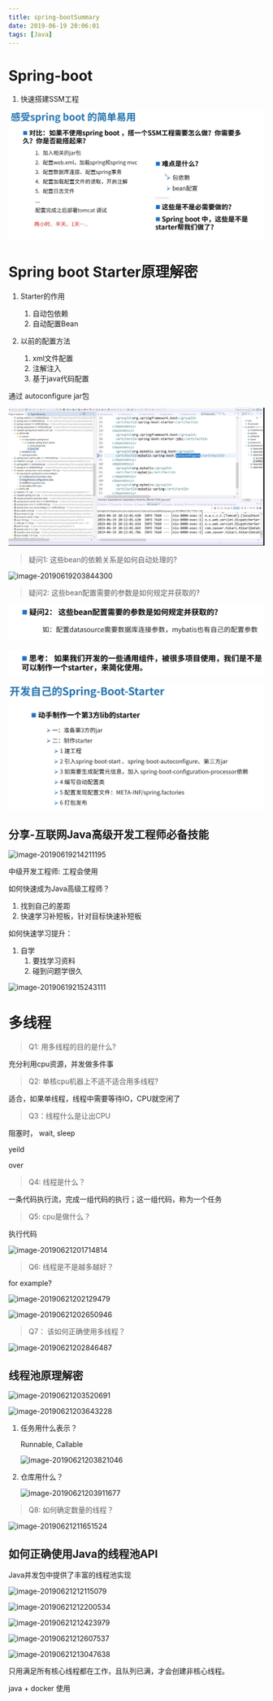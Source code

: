 ```yaml
---
title: spring-bootSummary
date: 2019-06-19 20:06:01
tags: [Java]
---
```


# Spring-boot

1. 快速搭建SSM工程

   <!--more-->

![image-20190619202017309](./spring-bootSummary/1.png)

# Spring boot Starter原理解密

1. Starter的作用
   1. 自动包依赖 
   2. 自动配置Bean

2. 以前的配置方法
   1. xml文件配置 
   2. 注解注入 
   3. 基于java代码配置

通过 autoconfigure jar包

![image-20190619202836395](./spring-bootSummary/2.png)



> 疑问1: 这些bean的依赖关系是如何自动处理的?

![image-20190619203844300](/Users/liulifeng/Workspaces/hexo/source/_posts/spring-bootSummary/4.png)

> 疑问2: 这些bean配置需要的参数是如何规定并获取的?

![image-20190619210126439](./spring-bootSummary/5.png)

![image-20190619212005258](./spring-bootSummary/6.png)

![image-20190619213326165](./spring-bootSummary/7.png)

## 分享-互联网Java高级开发工程师必备技能

![image-20190619214211195](/Users/liulifeng/Workspaces/hexo/source/_posts/spring-bootSummary/9.png)

中级开发工程师: 工程会使用

如何快速成为Java高级工程师？

1. 找到自己的差距
2. 快速学习补短板，针对目标快速补短板

如何快速学习提升：

1. 自学
   1. 要找学习资料
   2. 碰到问题学很久

![image-20190619215243111](/Users/liulifeng/Workspaces/hexo/source/_posts/spring-bootSummary/10.png)



# 多线程

> Q1: 用多线程的目的是什么?

充分利用cpu资源，并发做多件事

> Q2: 单核cpu机器上不适不适合用多线程?

适合，如果单线程，线程中需要等待IO，CPU就空闲了

> Q3：线程什么是让出CPU

阻塞时， wait, sleep

yeild

over

> Q4: 线程是什么？

一条代码执行流，完成一组代码的执行；这一组代码，称为一个任务

> Q5: cpu是做什么？

执行代码

![image-20190621201714814](/Users/liulifeng/Workspaces/hexo/source/_posts/spring-bootSummary/11.png)

> Q6: 线程是不是越多越好？

for example?  

<!--任务(IT男)  线程(小姐姐)  CPU(房间服务)-->

![image-20190621202129479](/Users/liulifeng/Workspaces/hexo/source/_posts/spring-bootSummary/12.png)

![image-20190621202650946](/Users/liulifeng/Workspaces/hexo/source/_posts/spring-bootSummary/13.png)

> Q7： 该如何正确使用多线程？

![image-20190621202846487](/Users/liulifeng/Workspaces/hexo/source/_posts/spring-bootSummary/14.png)

## 线程池原理解密

![image-20190621203520691](/Users/liulifeng/Workspaces/hexo/source/_posts/spring-bootSummary/15.png)

![image-20190621203643228](/Users/liulifeng/Workspaces/hexo/source/_posts/spring-bootSummary/16.png)

1. 任务用什么表示？

   Runnable,  Callable

   ![image-20190621203821046](/Users/liulifeng/Workspaces/hexo/source/_posts/spring-bootSummary/17.png)

2. 仓库用什么？

   ![image-20190621203911677](/Users/liulifeng/Workspaces/hexo/source/_posts/spring-bootSummary/18.png)

> Q8: 如何确定数量的线程？

![image-20190621211651524](/Users/liulifeng/Workspaces/hexo/source/_posts/spring-bootSummary/19.png)

## 如何正确使用Java的线程池API

Java并发包中提供了丰富的线程池实现



![image-20190621212115079](/Users/liulifeng/Workspaces/hexo/source/_posts/spring-bootSummary/20.png)

![image-20190621212200534](/Users/liulifeng/Workspaces/hexo/source/_posts/spring-bootSummary/21.png)

![image-20190621212423979](/Users/liulifeng/Workspaces/hexo/source/_posts/spring-bootSummary/22.png)

![image-20190621212607537](/Users/liulifeng/Workspaces/hexo/source/_posts/spring-bootSummary/23.png)

![image-20190621213047638](/Users/liulifeng/Workspaces/hexo/source/_posts/spring-bootSummary/24.png)

只用满足所有核心线程都在工作，且队列已满，才会创建非核心线程。

java + docker 使用

